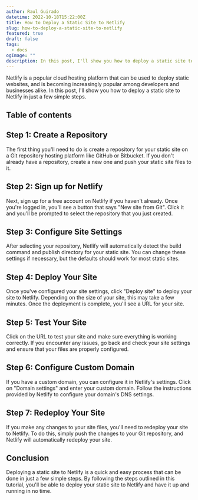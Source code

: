 ```yaml
---
author: Raul Guirado
datetime: 2022-10-18T15:22:00Z
title: How to Deploy a Static Site to Netlify
slug: how-to-deploy-a-static-site-to-netlify
featured: true
draft: false
tags:
  - docs
ogImage: ""
description: In this post, I'll show you how to deploy a static site to Netlify in just a few simple steps.
---
```


Netlify is a popular cloud hosting platform that can be used to deploy static websites, and is becoming increasingly popular among developers and businesses alike. In this post, I'll show you how to deploy a static site to Netlify in just a few simple steps.

## Table of contents

## Step 1: Create a Repository

The first thing you'll need to do is create a repository for your static site on a Git repository hosting platform like GitHub or Bitbucket. If you don't already have a repository, create a new one and push your static site files to it.

## Step 2: Sign up for Netlify

Next, sign up for a free account on Netlify if you haven't already. Once you're logged in, you'll see a button that says "New site from Git". Click it and you'll be prompted to select the repository that you just created.

## Step 3: Configure Site Settings

After selecting your repository, Netlify will automatically detect the build command and publish directory for your static site. You can change these settings if necessary, but the defaults should work for most static sites.

## Step 4: Deploy Your Site

Once you've configured your site settings, click "Deploy site" to deploy your site to Netlify. Depending on the size of your site, this may take a few minutes. Once the deployment is complete, you'll see a URL for your site.

## Step 5: Test Your Site

Click on the URL to test your site and make sure everything is working correctly. If you encounter any issues, go back and check your site settings and ensure that your files are properly configured.

## Step 6: Configure Custom Domain

If you have a custom domain, you can configure it in Netlify's settings. Click on "Domain settings" and enter your custom domain. Follow the instructions provided by Netlify to configure your domain's DNS settings.

## Step 7: Redeploy Your Site

If you make any changes to your site files, you'll need to redeploy your site to Netlify. To do this, simply push the changes to your Git repository, and Netlify will automatically redeploy your site.

## Conclusion

Deploying a static site to Netlify is a quick and easy process that can be done in just a few simple steps. By following the steps outlined in this tutorial, you'll be able to deploy your static site to Netlify and have it up and running in no time.
